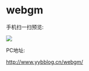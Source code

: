 # webgm

手机扫一扫预览:

![](http://otbcgjn6c.bkt.clouddn.com/1502357398.png)

PC地址:

http://www.yybblog.cn/webgm/